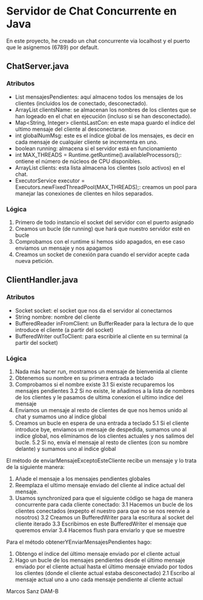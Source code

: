 # Servidor de Chat Concurrente en Java

En este proyecto, he creado un chat concurrente via localhost y el puerto que le asignemos (6789) por default.

## ChatServer.java

### Atributos

 - List<String> mensajesPendientes: aquí almaceno todos los mensajes de los clientes (incluidos los de conectado, desconectado).
 - ArrayList<String> clientsName: se almacenan los nombres de los clientes que se han logeado en el chat en ejecución (incluso si se han desconectado).
 - Map<String, Integer> clientsLastCon: en este mapa guardo el índice del ultimo mensaje del cliente al desconectarse.
 - int globalNumMsg: este es el índice global de los mensajes, es decir en cada mensaje de cualquier cliente se incrementa en uno.
 - boolean running: almacena si el servidor está en funcionamiento
 - int MAX_THREADS = Runtime.getRuntime().availableProcessors();: ontiene el número de núcleos de CPU disponibles.
 - ArrayList<ClientHandler> clients: esta lista almacena los clientes (solo activos) en el chat.
 - ExecutorService executor = Executors.newFixedThreadPool(MAX_THREADS);: creamos un pool para manejar las conexiones de clientes en hilos separados.

### Lógica

1. Primero de todo instancio el socket del servidor con el puerto asignado
2. Creamos un bucle (de running) que hará que nuestro servidor esté en bucle
3. Comprobamos con el runtime si hemos sido apagados, en ese caso enviamos un mensaje y nos apagamos
4. Creamos un socket de conexión para cuando el servidor acepte cada nueva petición.

## ClientHandler.java

### Atributos

 - Socket socket: el socket que nos da el servidor al conectarnos
 - String nombre: nombre del cliente
 - BufferedReader inFromClient: un BufferReader para la lectura de lo que introduce el cliente (a partir del socket)
 - BufferedWriter outToClient: para escribirle al cliente en su terminal (a partir del socket)

### Lógica

1. Nada más hacer run, mostramos un mensaje de bienvenida al cliente
2. Obtenemos su nombre en su primera entrada a teclado
3. Comprobamos si el nombre existe
  3.1 Si existe recuparemos los mensajes pendientes
  3.2 Si no existe, le añadimos a la lista de nombres de los clientes y le pasamos de ultima conexion el ultimo indice del mensaje
4. Enviamos un mensaje al resto de clientes de que nos hemos unido al chat y sumamos uno al indice global
5. Creamos un bucle en espera de una entrada a teclado
   5.1 Si el cliente introduce bye, enviamos un mensaje de despedida, sumamos uno al indice global, nos eliminamos de los clientes actuales y nos salimos del bucle.
   5.2 Si no, envía el mensaje al resto de clientes (con su nombre delante) y sumamos uno al indice global

El método de enviarMensajeExceptoEsteCliente recibe un mensaje y lo trata de la siguiente manera:
  1. Añade el mensaje a los mensajes pendientes globales
  2. Reemplaza el ultimo mensaje enviado del cliente al indice actual del mensaje.
  3. Usamos synchronized para que el siguiente código se haga de manera concurrente para cada cliente conectado:
     3.1 Hacemos un bucle de los clientes conectados (expepto el nuestro para que no se nos reenvie a nosotros)
     3.2 Creamos un BufferedWriter para la escritura al socket del cliente iterado
     3.3 Escribimos en este BufferedWriter el mensaje que queremos enviar
     3.4 Hacemos flush para enviarlo y que se muestre

Para el método obtenerYEnviarMensajesPendientes hago:
 1. Obtengo el índice del último mensaje enviado por el cliente actual
 2. Hago un bucle de los mensajes pendientes desde el último mensaje enviado por el cliente actual hasta el último mensaje enviado por todos los clientes (donde el cliente actual estaba desconectado)
    2.1 Escribo al mensaje actual uno a uno cada mensaje pendiente al cliente actual


Marcos Sanz DAM-B
